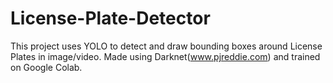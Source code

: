 # License-Plate-Detector
This project uses YOLO to detect and draw bounding boxes around License Plates in image/video. Made using Darknet(www.pjreddie.com) and trained on Google Colab.
